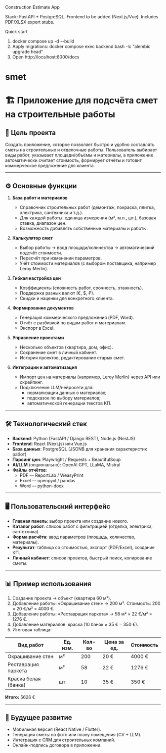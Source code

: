 Construction Estimate App

Stack: FastAPI + PostgreSQL. Frontend to be added (Next.js/Vue). Includes PDF/XLSX export stubs.

Quick start

1. docker compose up -d --build
2. Apply migrations:
   docker compose exec backend bash -lc "alembic upgrade head"
3. Open http://localhost:8000/docs

# smet
# 🏗️ Приложение для подсчёта смет на строительные работы

## 🎯 Цель проекта
Создать приложение, которое позволяет быстро и удобно составлять сметы на строительные и отделочные работы. Пользователь выбирает виды работ, указывает площади/объёмы и материалы, а приложение автоматически считает стоимость, формирует отчёты и готовит коммерческое предложение для клиента.

---

## ⚙️ Основные функции

1. **База работ и материалов**
   - Справочник строительных работ (демонтаж, покраска, плитка, электрика, сантехника и т.д.).
   - Для каждой работы: единица измерения (м², м.п., шт.), базовая ставка, диапазон цен.
   - Возможность добавлять собственные материалы и работы.

2. **Калькулятор смет**
   - Выбор работы → ввод площади/количества → автоматический подсчёт стоимости.
   - Пересчёт при изменении параметров.
   - Учёт стоимости материалов (с выбором поставщика, например Leroy Merlin).

3. **Гибкая настройка цен**
   - Коэффициенты (сложность работ, срочность, этажность).
   - Поддержка разных валют (€, $, ₽).
   - Скидки и наценки для конкретного клиента.

4. **Формирование документов**
   - Генерация коммерческого предложения (PDF, Word).
   - Отчёт с разбивкой по видам работ и материалам.
   - Экспорт в Excel.

5. **Управление проектами**
   - Несколько объектов (квартира, дом, офис).
   - Сохранение смет в личный кабинет.
   - История проектов, редактирование старых смет.

6. **Интеграции и автоматизация**
   - Импорт цен на материалы (например, Leroy Merlin) через API или скрейпинг.
   - Подключение LLM/нейросети для:
     - нормализации данных о материалах;
     - подсказок по выбору материалов;
     - автоматической генерации текстов КП.

---

## 🛠️ Технологический стек

- **Backend**: Python (FastAPI / Django REST), Node.js (NestJS)
- **Frontend**: React (Next.js) или Vue.js
- **База данных**: PostgreSQL (JSONB для хранения характеристик работ)
- **Парсинг цен**: Playwright / Requests + BeautifulSoup
- **AI/LLM** (опционально): OpenAI GPT, LLaMA, Mistral
- **Файлы отчётов**:
  - PDF — ReportLab / WeasyPrint
  - Excel — openpyxl / pandas
  - Word — python-docx

---

## 🖥️ Пользовательский интерфейс

- **Главная панель**: выбор проекта или создание нового.
- **Каталог работ**: список работ с фильтрацией (отделка, электрика, сантехника).
- **Форма расчёта**: ввод параметров (площадь, количество, материалы).
- **Результат**: таблица со стоимостью, экспорт (PDF/Excel), создание КП.
- **Личный кабинет**: список проектов, быстрый поиск, копирование сметы.

---

## 📊 Пример использования

1. Создание проекта → объект (квартира 60 м²).
2. Добавление работы: «Окрашивание стен» → 200 м². Стоимость: 200 × 20 €/м² = 4000 €.
3. Добавление работы: «Реставрация паркета» → 58 м² × 22 €/м² = 1276 €.
4. Добавление материалов: краска (10 банок × 35 € = 350 €).
5. Итоговая таблица:

| Вид работ             | Ед. изм. | Кол-во | Цена за ед. | Стоимость |
|------------------------|----------|--------|-------------|-----------|
| Окрашивание стен       | м²       | 200    | 20 €        | 4000 €    |
| Реставрация паркета    | м²       | 58     | 22 €        | 1276 €    |
| Краска белая (банка)   | шт       | 10     | 35 €        | 350 €     |

**Итого:** 5626 €

---

## 🚀 Будущее развитие

- Мобильная версия (React Native / Flutter).
- Генерация сметы по фото или плану помещения (CV + LLM).
- Интеграция с CRM для строительных компаний.
- Онлайн-подпись договора в приложении.
